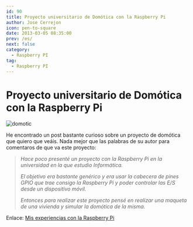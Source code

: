 ```yaml
---
id: 90
title: Proyecto universitario de Domótica con la Raspberry Pi
author: Jose Cerrejon
icon: pen-to-square
date: 2013-03-05 08:35:00
prev: /es/
next: false
category:
  - Raspberry PI
tag:
  - Raspberry PI
---
```


# Proyecto universitario de Domótica con la Raspberry Pi

![domotic](/images/domotica_01.jpg)

He encontrado un post bastante curioso sobre un proyecto de domótica que quiero que veáis. Nada mejor que las palabras de su autor para comentaros de que va este proyecto:

> *Hace poco presenté un proyecto con la Raspberry Pi en la universidad en la que estudio Informática.*
>
> *El objetivo era bastante genérico y era usar la cabecera de pines GPIO que trae consigo la Raspberry Pi y poder controlar las E/S desde un dispositivo móvil.*
>
> *Entonces para realizar este proyecto pensé en realizar una maqueta de una vivienda y simular la domótica de la misma.*

Enlace: [Mis experiencias con la Raspberry Pi](http://muyraspi.blogspot.com.es/2013/03/domotica-con-la-raspberry-pi.html)